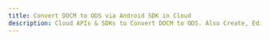 ---title: Convert DOCM to ODS via Android SDK in Clouddescription: Cloud APIs & SDKs to Convert DOCM to ODS. Also Create, Edit & Render Microsoft Word & OpenOffice documents in the Cloud.---